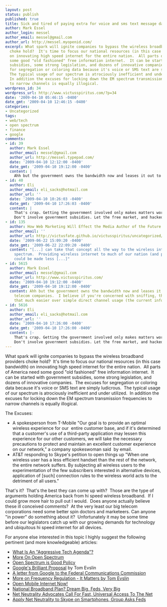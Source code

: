 ```yaml
---
layout: post
status: publish
published: true
title: Sick and tired of paying extra for voice and sms text message data!
author: Mark Essel
author_login: messel
author_email: messel@gmail.com
author_url: http://messel.myopenid.com/
excerpt: What spark will ignite companies to bypass the wireless broadband providers
  choke hold?  It's time to focus our national resources (in this case bandwidth)
  on innovating high speed internet for the entire nation.  All parts of America need
  some good "old fashioned" free information internet.  It can be started with government
  subsidies, some strong legislation, and dozens of innovative companies.  The excuses
  for segregation or coloring data because it's voice or SMS text are simply ludicrous. 
  The typical usage of our spectrum is atrociously inefficient and under utilized. 
  In addition the excuses for locking down the EM spectrum transmission frequencies
  to narrow channels is equally illogical.
wordpress_id: 34
wordpress_url: http://www.victusspiritus.com/?p=34
date: '2009-04-10 05:46:15 -0400'
date_gmt: '2009-04-10 12:46:15 -0400'
categories:
- Uncategorized
tags:
- web/tech
- open spectrum
- finance
- google
comments:
- id: 39
  author: Mark Essel
  author_email: messel@gmail.com
  author_url: http://messel.typepad.com/
  date: '2009-04-10 12:12:00 -0400'
  date_gmt: '2009-04-10 19:12:00 -0400'
  content: |
    Ahh but the government owns the bandwidth now and leases it out to big telecom companies.  I believe if you're concerned with sniffing, they could do that much easier over simple direct channel usage (the current info method).
- id: 40
  author: Eli
  author_email: eli_sacks@hotmail.com
  author_url: ''
  date: '2009-04-10 10:26:03 -0400'
  date_gmt: '2009-04-10 17:26:03 -0400'
  content: |
    That's crap. Getting the government involved only makes matters worse. When you involve government money, you invite government regulation. Want the FCC enforcing content regulation? Want internet use observation without warrants?
    Don't involve government subsidies. Let the free market, and hacked iphones take care of the job.
- id: 135
  author: How Web Marketing Will Effect the Media Author of the Future
  author_email: ''
  author_url: http://victusfate.github.io/victusspiritus/uncategorized/2009/05/11/how-web-marketing-will-effect-the-media-author-of-the-future/
  date: '2009-06-22 15:09:20 -0400'
  date_gmt: '2009-06-22 22:09:20 -0400'
  content: "[...] can take that concept all the way to the wireless internet and open
    spectrum.  Providing wireless internet to much of our nation (and perhaps globally)
    could be made less [...]"
- id: 5615
  author: Mark Essel
  author_email: messel@gmail.com
  author_url: http://www.victusspiritus.com/
  date: '2009-04-10 19:12:00 -0400'
  date_gmt: '2009-04-10 19:12:00 -0400'
  content: Ahh but the government owns the bandwidth now and leases it out to big
    telecom companies.  I believe if you're concerned with sniffing, they could do
    that much easier over simple direct channel usage (the current info method).
- id: 5616
  author: Eli
  author_email: eli_sacks@hotmail.com
  author_url: ''
  date: '2009-04-10 17:26:00 -0400'
  date_gmt: '2009-04-10 17:26:00 -0400'
  content: |-
    That's crap. Getting the government involved only makes matters worse. When you involve government money, you invite government regulation. Want the FCC enforcing content regulation? Want internet use observation without warrants?
    Don't involve government subsidies. Let the free market, and hacked iphones take care of the job.
---
```

<p>What spark will ignite companies to bypass the wireless broadband providers choke hold?  It's time to focus our national resources (in this case bandwidth) on innovating high speed internet for the entire nation.  All parts of America need some good "old fashioned" free information internet.  It can be started with government subsidies, some strong legislation, and dozens of innovative companies.  The excuses for segregation or coloring data because it's voice or SMS text are simply ludicrous.  The typical usage of our spectrum is atrociously inefficient and under utilized.  In addition the excuses for locking down the EM spectrum transmission frequencies to narrow channels is equally illogical.<a id="more"></a><a id="more-34"></a></p>
<p>The Excuses:</p>
<ul>
<li>A spokesperson from T-Mobile "Our goal is to provide an optimal wireless experience for our  entire customer base, and if it's determined that a customer's use of a third-party application may lessen this experience for our other customers, we will take the necessary precautions to protect and maintain an excellent customer experience on our network," a company spokeswoman said  by email.</li>
<li>AT&amp;T responding to Skype's petition to open things up "When one wireless user has a less efficient handset than the rest of the network, the entire network suffers. By subjecting all wireless users to the experimentation of the few subscribers interested in alternative devices, application of [such] connection rules to the wireless world acts to the detriment of all users."</li>
</ul>
<p>That's it?  That's the best they can come up with?  Those are the type of arguments holding America back from hi speed wireless broadband.  If I could grow more hair to pull out I would.  Does anyone actually believe these ill conceived comments?  At the very least our big telecom corporations need some better spin doctors and marketeers. Can anyone "in power" do something about it?  Unfortunately it may be some time before our legislators catch up with our growing demands for technology and ubiquitous hi speed internet for all devices.</p>
<p>For anyone else interested in this topic I highly suggest the following pertinent (and more knowledgeable) articles:</p>
<ul>
<li style="font-family: inherit;"><a href="http://www.avc.com/a_vc/2009/04/what-is-an-agressive-tech-agenda.html">What Is An "Aggressive Tech Agenda"?<br />
</a></li>
<li style="font-family: inherit;"><a href="http://www.avc.com/a_vc/2009/04/more-on-open-spectrum.html">More On Open Spectrum</a></li>
<li style="font-family: inherit;"><a href="http://www.unionsquareventures.com/2009/04/open_spectrum_i.html">Open Spectrum is Good Policy</a></li>
<li><a href="http://blog.tomevslin.com/2007/05/googles_brillia.html">Google's Brilliant Proposal</a> by Tom Evslin</li>
<li style="font-family: inherit;"><a href="http://gullfoss2.fcc.gov/prod/ecfs/retrieve.cgi?native_or_pdf=pdf&amp;id_document=6519412640">A letter from Google to the Federal Communications Commission</a></li>
<li style="font-family: inherit;"><a href="http://blog.tomevslin.com/2007/03/more_on_frequen.html">More on Frequency Regulation - It Matters by Tom Evslin<br />
</a></li>
<li style="font-family: inherit;"><a href="http://blog.wired.com/business/2009/04/open-mobile-int.html">Open Mobile Internet Now!</a></li>
<li style="font-family: inherit;"><a href="http://blog.wired.com/business/2009/04/national-broadb.html#previouspost">National Broadband Plan? Dream Big, Feds, Very Big</a></li>
<li style="font-family: inherit;"><a href="http://blog.wired.com/27bstroke6/2008/06/net-neutrality.html#previouspost">Net Neutrality Advocates Call For Fast, Universal Access To The Net</a></li>
<li style="font-family: inherit;"><a href="http://blog.wired.com/business/2009/04/apply-net-neutr.html#previouspost">Apply Net Neutrality to Skype on Smartphones, Group Asks Feds</a></li>
</ul>

